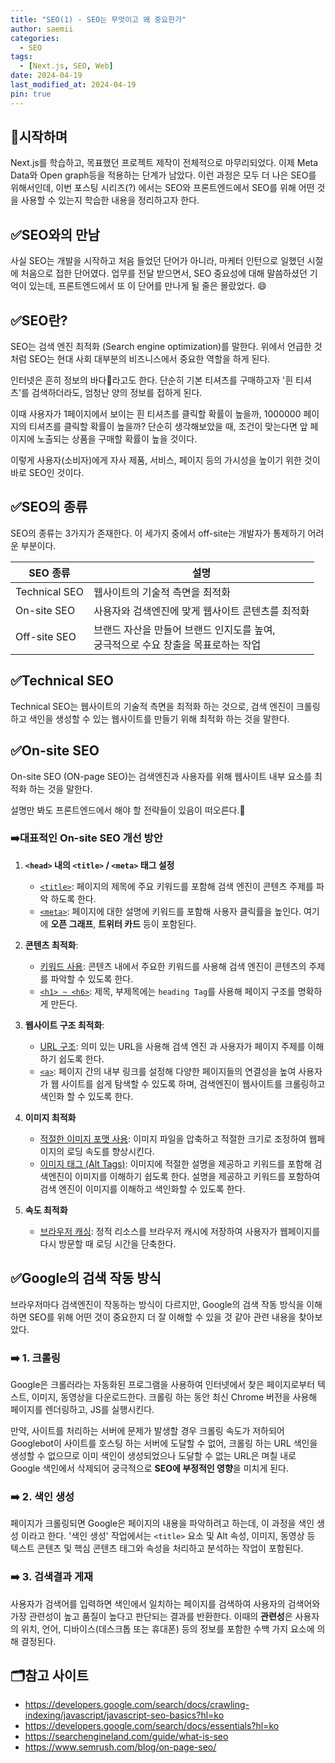 ```yaml
---
title: "SEO(1) - SEO는 무엇이고 왜 중요한가"
author: saemii
categories:
  - SEO
tags:
  - [Next.js, SEO, Web]
date: 2024-04-19
last_modified_at: 2024-04-19
pin: true
---
```


## 📌시작하며

Next.js를 학습하고, 목표했던 프로젝트 제작이 전체적으로 마무리되었다. 이제 Meta Data와 Open graph등을 적용하는 단계가 남았다. 이런 과정은 모두 더 나은 SEO를 위해서인데, 이번 포스팅 시리즈(?) 에서는 SEO와 프론트엔드에서 SEO를 위해 어떤 것을 사용할 수 있는지 학습한 내용을 정리하고자 한다.

## ✅SEO와의 만남

사실 SEO는 개발을 시작하고 처음 들었던 단어가 아니라, 마케터 인턴으로 일했던 시절에 처음으로 접한 단어였다. 업무를 전달 받으면서, SEO 중요성에 대해 말씀하셨던 기억이 있는데, 프론트엔드에서 또 이 단어를 만나게 될 줄은 몰랐었다. 😄

## ✅SEO란?

SEO는 검색 엔진 최적화 (Search engine optimization)를 말한다. 위에서 언급한 것 처럼 SEO는 현대 사회 대부분의 비즈니스에서 중요한 역할을 하게 된다.

인터넷은 흔히 정보의 바다🌊라고도 한다. 단순히 기본 티셔츠를 구매하고자 '흰 티셔츠'를 검색하더라도, 엄청난 양의 정보를 접하게 된다.

이때 사용자가 1페이지에서 보이는 흰 티셔츠를 클릭할 확률이 높을까, 1000000 페이지의 티셔츠를 클릭할 확률이 높을까? 단순히 생각해보았을 때, 조건이 맞는다면 앞 페이지에 노출되는 상품을 구매할 확률이 높을 것이다.

이렇게 사용자(소비자)에게 자사 제품, 서비스, 페이지 등의 가시성을 높이기 위한 것이 바로 SEO인 것이다.

## ✅SEO의 종류

SEO의 종류는 3가지가 존재한다. 이 세가지 중에서 off-site는 개발자가 통제하기 어려운 부분이다.

| SEO 종류      | 설명                                                                                    |
| ------------- | --------------------------------------------------------------------------------------- |
| Technical SEO | 웹사이트의 기술적 측면을 최적화                                                         |
| On-site SEO   | 사용자와 검색엔진에 맞게 웹사이트 콘텐츠를 최적화                                       |
| Off-site SEO  | 브랜드 자산을 만들어 브랜드 인지도를 높여, <BR/> 궁극적으로 수요 창출을 목표로하는 작업 |

## ✅Technical SEO

Technical SEO는 웹사이트의 기술적 측면을 최적화 하는 것으로, 검색 엔진이 크롤링하고 색인을 생성할 수 있는 웹사이트를 만들기 위해 최적화 하는 것을 말한다.

## ✅On-site SEO

On-site SEO (ON-page SEO)는 검색엔진과 사용자를 위해 웹사이트 내부 요소를 최적화 하는 것을 말한다.

설명만 봐도 프론트엔드에서 해야 할 전략들이 있음이 떠오른다.👀

### ➡️대표적인 On-site SEO 개선 방안

1. **`<head>` 내의 `<title>` / `<meta>` 태그 설정**
   - <u>`<title>`</u>: 페이지의 제목에 주요 키워드를 포함해 검색 엔진이 콘텐츠 주제를 파악 하도록 한다.
   - <u>`<meta>`</u>: 페이지에 대한 설명에 키워드를 포함해 사용자 클릭률을 높인다. 여기에 **오픈 그래프**, **트위터 카드** 등이 포함된다.
2. **콘텐츠 최적화**:

   - <u>키워드 사용</u>: 콘텐츠 내에서 주요한 키워드를 사용해 검색 엔진이 콘텐츠의 주제를 파악할 수 있도록 한다.
   - <u>`<h1> ~ <h6>`</u>: 제목, 부제목에는 `heading Tag`를 사용해 페이지 구조를 명확하게 만든다.

3. **웹사이트 구조 최적화**:

   - <u>URL 구조</u>: 의미 있는 URL을 사용해 검색 엔진 과 사용자가 페이지 주제를 이해하기 쉽도록 한다.
   - <u>`<a>`</u>: 페이지 간의 내부 링크를 설정해 다양한 페이지들의 연결성을 높여 사용자가 웹 사이트를 쉽게 탐색할 수 있도록 하며, 검색엔진이 웹사이트를 크롤링하고 색인화 할 수 있도록 한다.

4. **이미지 최적화**

   - <u>적절한 이미지 포맷 사용</u>: 이미지 파일을 압축하고 적절한 크기로 조정하여 웹페이지의 로딩 속도를 향상시킨다.
   - <u>이미지 태그 (Alt Tags)</u>: 이미지에 적절한 설명을 제공하고 키워드를 포함해 검색엔진이 이미지를 이해하기 쉽도록 한다. 설명을 제공하고 키워드를 포함하여 검색 엔진이 이미지를 이해하고 색인화할 수 있도록 한다.

5. **속도 최적화**
   - <u>브라우저 캐싱</u>: 정적 리소스를 브라우저 캐시에 저장하여 사용자가 웹페이지를 다시 방문할 때 로딩 시간을 단축한다.

## ✅Google의 검색 작동 방식

브라우저마다 검색엔진이 작동하는 방식이 다르지만, Google의 검색 작동 방식을 이해하면 SEO를 위해 어떤 것이 중요한지 더 잘 이해할 수 있을 것 같아 관련 내용을 찾아보았다.

### ➡️ 1. 크롤링

Google은 크롤러라는 자동화된 프로그램을 사용하여 인터넷에서 찾은 페이지로부터 텍스트, 이미지, 동영상을 다운로드한다.
크롤링 하는 동안 최신 Chrome 버전을 사용해 페이지를 렌더링하고, JS를 실행시킨다.

만약, 사이트를 처리하는 서버에 문제가 발생할 경우 크롤링 속도가 저하되어 Googlebot이 사이트를 호스팅 하는 서버에 도달할 수 없어, 크롤링 하는 URL 색인을 생성할 수 없으므로 이미 색인이 생성되었으나 도달할 수 없는 URL은 며칠 내로 Google 색인에서 삭제되어 궁극적으로 **SEO에 부정적인 영향**을 미치게 된다.

### ➡️ 2. 색인 생성

페이지가 크롤링되면 Google은 페이지의 내용을 파악하려고 하는데, 이 과정을 색인 생성 이라고 한다. '색인 생성' 작업에서는 `<title>` 요소 및 Alt 속성, 이미지, 동영상 등 텍스트 콘텐츠 및 핵심 콘텐츠 태그와 속성을 처리하고 분석하는 작업이 포함된다.

### ➡️ 3. 검색결과 게재

사용자가 검색어를 입력하면 색인에서 일치하는 페이지를 검색하여 사용자의 검색어와 가장 관련성이 높고 품질이 높다고 판단되는 결과를 반환한다. 이때의 **관련성**은 사용자의 위치, 언어, 디바이스(데스크톱 또는 휴대폰) 등의 정보를 포함한 수백 가지 요소에 의해 결정된다.

## 🗂️참고 사이트

- <https://developers.google.com/search/docs/crawling-indexing/javascript/javascript-seo-basics?hl=ko>
- <https://developers.google.com/search/docs/essentials?hl=ko>
- <https://searchengineland.com/guide/what-is-seo>
- <https://www.semrush.com/blog/on-page-seo/>
